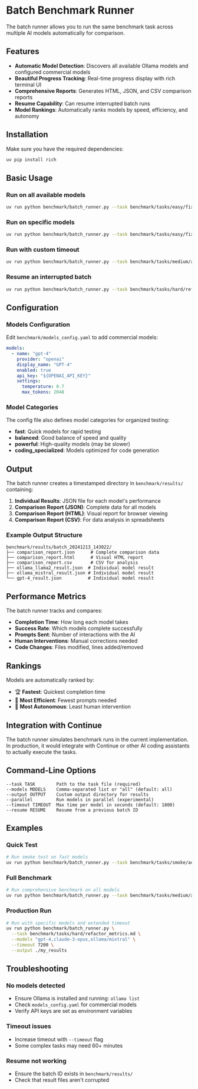 # Batch Benchmark Runner

The batch runner allows you to run the same benchmark task across multiple AI models automatically for comparison.

## Features

- **Automatic Model Detection**: Discovers all available Ollama models and configured commercial models
- **Beautiful Progress Tracking**: Real-time progress display with rich terminal UI
- **Comprehensive Reports**: Generates HTML, JSON, and CSV comparison reports
- **Resume Capability**: Can resume interrupted batch runs
- **Model Rankings**: Automatically ranks models by speed, efficiency, and autonomy

## Installation

Make sure you have the required dependencies:

```bash
uv pip install rich
```

## Basic Usage

### Run on all available models
```bash
uv run python benchmark/batch_runner.py --task benchmark/tasks/easy/fix_typo.md
```

### Run on specific models
```bash
uv run python benchmark/batch_runner.py --task benchmark/tasks/easy/fix_typo.md --models "llama3,mistral,codellama"
```

### Run with custom timeout
```bash
uv run python benchmark/batch_runner.py --task benchmark/tasks/medium/add_validation.md --timeout 3600
```

### Resume an interrupted batch
```bash
uv run python benchmark/batch_runner.py --task benchmark/tasks/hard/refactor_metrics.md --resume batch_20241213_143022
```

## Configuration

### Models Configuration

Edit `benchmark/models_config.yaml` to add commercial models:

```yaml
models:
  - name: "gpt-4"
    provider: "openai"
    display_name: "GPT-4"
    enabled: true
    api_key: "${OPENAI_API_KEY}"
    settings:
      temperature: 0.7
      max_tokens: 2048
```

### Model Categories

The config file also defines model categories for organized testing:

- **fast**: Quick models for rapid testing
- **balanced**: Good balance of speed and quality
- **powerful**: High-quality models (may be slower)
- **coding_specialized**: Models optimized for code generation

## Output

The batch runner creates a timestamped directory in `benchmark/results/` containing:

1. **Individual Results**: JSON file for each model's performance
2. **Comparison Report (JSON)**: Complete data for all models
3. **Comparison Report (HTML)**: Visual report for browser viewing
4. **Comparison Report (CSV)**: For data analysis in spreadsheets

### Example Output Structure
```
benchmark/results/batch_20241213_143022/
├── comparison_report.json      # Complete comparison data
├── comparison_report.html      # Visual HTML report
├── comparison_report.csv       # CSV for analysis
├── ollama_llama2_result.json  # Individual model result
├── ollama_mistral_result.json # Individual model result
└── gpt-4_result.json          # Individual model result
```

## Performance Metrics

The batch runner tracks and compares:

- **Completion Time**: How long each model takes
- **Success Rate**: Which models complete successfully
- **Prompts Sent**: Number of interactions with the AI
- **Human Interventions**: Manual corrections needed
- **Code Changes**: Files modified, lines added/removed

## Rankings

Models are automatically ranked by:

- 🏆 **Fastest**: Quickest completion time
- 💬 **Most Efficient**: Fewest prompts needed
- 🤖 **Most Autonomous**: Least human intervention

## Integration with Continue

The batch runner simulates benchmark runs in the current implementation. In production, it would integrate with Continue or other AI coding assistants to actually execute the tasks.

## Command-Line Options

```
--task TASK        Path to the task file (required)
--models MODELS    Comma-separated list or "all" (default: all)
--output OUTPUT    Custom output directory for results
--parallel         Run models in parallel (experimental)
--timeout TIMEOUT  Max time per model in seconds (default: 1800)
--resume RESUME    Resume from a previous batch ID
```

## Examples

### Quick Test
```bash
# Run smoke test on fast models
uv run python benchmark/batch_runner.py --task benchmark/tasks/smoke/add_comment.md --models "mistral,llama3" --timeout 60
```

### Full Benchmark
```bash
# Run comprehensive benchmark on all models
uv run python benchmark/batch_runner.py --task benchmark/tasks/medium/add_validation.md
```

### Production Run
```bash
# Run with specific models and extended timeout
uv run python benchmark/batch_runner.py \
  --task benchmark/tasks/hard/refactor_metrics.md \
  --models "gpt-4,claude-3-opus,ollama/mixtral" \
  --timeout 7200 \
  --output ./my_results
```

## Troubleshooting

### No models detected
- Ensure Ollama is installed and running: `ollama list`
- Check `models_config.yaml` for commercial models
- Verify API keys are set as environment variables

### Timeout issues
- Increase timeout with `--timeout` flag
- Some complex tasks may need 60+ minutes

### Resume not working
- Ensure the batch ID exists in `benchmark/results/`
- Check that result files aren't corrupted